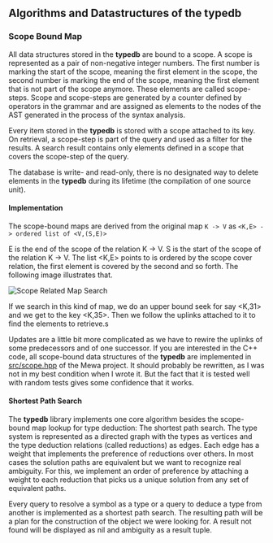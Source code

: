 ## Algorithms and Datastructures of the typedb

### Scope Bound Map

All data structures stored in the **typedb** are bound to a scope. A scope is represented as a pair of non-negative integer numbers. The first number is marking the start of the scope, meaning the first element in the scope, the second number is marking the end of the scope, meaning the first element that is not part of the scope anymore. These elements are called scope-steps. Scope and scope-steps are generated by a counter defined by operators in the grammar and are assigned as elements to the nodes of the AST generated in the process of the syntax analysis.

Every item stored in the **typedb** is stored with a scope attached to its key. On retrieval, a scope-step is part of the query and used as a filter for the results.
A search result contains only elements defined in a scope that covers the scope-step of the query.

The database is write- and read-only, there is no designated way to delete elements in the **typedb** during its lifetime (the compilation of one source unit).

#### Implementation

The scope-bound maps are derived from the original map
```K -> V```
as
```<K,E> -> ordered list of <V,(S,E)>```

E is the end of the scope of the relation K -> V.
S is the start of the scope of the relation K -> V.
The list <K,E> points to is ordered by the scope cover relation, the first element is covered by the second and so forth. 
The following image illustrates that. 

![Scope Related Map Search](scope.jpg)

If we search in this kind of map, we do an upper bound seek for say <K,31> and we get to the key <K,35>. Then we follow the uplinks attached to it to find the elements to retrieve.s

Updates are a little bit more complicated as we have to rewire the uplinks of some predecessors and of one successor. If you are interested in the C++ code, all scope-bound data structures of the **typedb** are implemented in [src/scope.hpp](src/scope.hpp) of the Mewa project. It should probably be rewritten, as I was not in my best condition when I wrote it. But the fact that it is tested well with random tests gives some confidence that it works.

#### Shortest Path Search

The **typedb** library implements one core algorithm besides the scope-bound map lookup for type deduction: The shortest path search.
The type system is represented as a directed graph with the types as vertices and the type deduction relations (called reductions) as edges.
Each edge has a weight that implements the preference of reductions over others. In most cases the solution paths are equivalent but we want to recognize real ambiguity. For this, we implement an order of preference by attaching a weight to each reduction that picks us a unique solution from any set of equivalent paths.

Every query to resolve a symbol as a type or a query to deduce a type from another is implemented as a shortest path search.
The resulting path will be a plan for the construction of the object we were looking for. A result not found will be displayed as nil and ambiguity as a result tuple.

